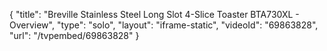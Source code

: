 {
    "title": "Breville Stainless Steel Long Slot 4-Slice Toaster BTA730XL - Overview",
    "type": "solo",
    "layout": "iframe-static",
    "videoId": "69863828",
    "url": "\/tvpembed\/69863828"
}